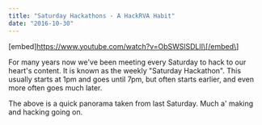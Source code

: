 ```yaml
---
title: "Saturday Hackathons - A HackRVA Habit"
date: "2016-10-30"
---
```


\[embed\]https://www.youtube.com/watch?v=ObSWSlSDLlI\[/embed\]

For many years now we've been meeting every Saturday to hack to our heart's content. It is known as the weekly "Saturday Hackathon". This usually starts at 1pm and goes until 7pm, but often starts earlier, and even more often goes much later.

The above is a quick panorama taken from last Saturday. Much a' making and hacking going on.
